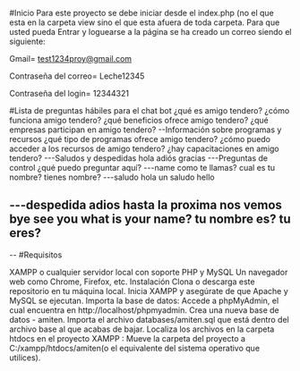 #Inicio
Para este proyecto se debe iniciar desde el index.php (no el que esta en la carpeta view sino el que esta afuera de toda carpeta.
Para que usted pueda Entrar y loguearse a la página se ha creado un correo siendo el siguiente:

Gmail= test1234proy@gmail.com

Contraseña del correo= Leche12345

Contraseña del login= 12344321

#Lista de preguntas hábiles para el chat bot
¿qué es amigo tendero?
¿cómo funciona amigo tendero?
¿qué beneficios ofrece amigo tendero?
¿qué empresas participan en amigo tendero? 
--Información sobre programas y recursos
¿qué tipo de programas ofrece amigo tendero?
¿cómo puedo acceder a los recursos de amigo tendero?
¿hay capacitaciones en amigo tendero?
---Saludos y despedidas
 hola
 adiós
 gracias
---Preguntas de control
 ¿qué puedo preguntar aquí?
---name
    como te llamas?
    cual es tu nombre?
    tienes nombre?
 ---saludo
   hola
   un saludo
   hello
 
  ---despedida
    adios
    hasta la proxima
    nos vemos
    bye
    see you
    what is your name?
    tu nombre es?
    tu eres?
  ---
  
--
#Requisitos

XAMPP o cualquier servidor local con soporte PHP y MySQL
Un navegador web como Chrome, Firefox, etc.
Instalación
Clona o descarga este repositorio en tu máquina local.
Inicia XAMPP y asegúrate de que Apache y MySQL se ejecutan.
Importa la base de datos:
Accede a phpMyAdmin, el cual encuentra en http://localhost/phpmyadmin.
Crea una nueva base de datos - amiten.
Importa el archivo databases/amiten.sql que está dentro del archivo base al que acabas de bajar.
Localiza los archivos en la carpeta htdocs en el proyecto XAMPP :
Mueve la carpeta del proyecto a C:/xampp/htdocs/amiten(o el equivalente del sistema operativo que utilices).

